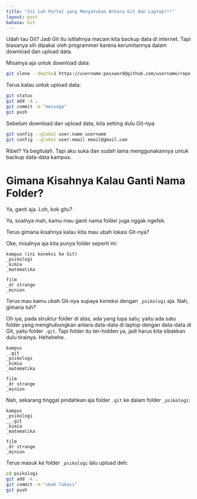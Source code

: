 ```yaml
---
title: "Ini Loh Portal yang Menyatukan Antara Git dan Laptop!!!"
layout: post
bahasa: Git
---
```


Udah tau Git? Jadi Git itu istilahnya macam kita backup data di internet. Tapi biasanya sih dipakai oleh programmer karena kerumitannya dalam download dan upload data.

Misalnya aja untuk download data:

```bash
git clone --depth=1 https://username:password@github.com/username/repo.git
```

Terus kalau untuk upload data:

```bash
git status
git add -A .
git commit -m "message"
git push
```

Sebelum download dan upload data, kita setting dulu Git-nya:

```bash
git config --global user.name username
git config --global user.email email@gmail.com
```

Ribet? Ya begitulah. Tapi aku suka dan sudah lama menggunakannya untuk backup data-data kampus.

# Gimana Kisahnya Kalau Ganti Nama Folder?

Ya, ganti aja. Loh, kok gitu?

Ya, soalnya mah, kamu mau ganti nama folder juga nggak ngefek.

Terus gimana kisahnya kalau kita mau ubah lokasi Git-nya?

Oke, misalnya aja kita punya folder seperti ini:

```
kampus (ini koneksi ke Git)
_psikologi
_kimia
_matematika

film
_dr strange
_minion
```

Terus mau kamu ubah Git-nya supaya koneksi dengan `_psikologi` aja. Nah, gimana tuh?

Oh iya, pada struktur folder di atas, ada yang lupa satu; yaitu ada satu folder yang menghubungkan antara data-data di laptop dengan data-data di Git, yaitu folder `.git`. Tapi folder itu ter-hidden ya, jadi harus kita sibakkan dulu tirainya. Hehehehe.

```
kampus
_.git
_psikologi
_kimia
_matematika

film
_dr strange
_minion
```

Nah, sekarang tinggal pindahkan aja folder `.git` ke dalam folder `_psikologi`:

```
kampus
_psikologi
__.git
_kimia
_matematika

film
_dr strange
_minion
```

Terus masuk ke folder `_psikologi` lalu upload deh:

```bash
cd psikologi
git add -A .
git commit -m "ubah lokasi"
git push
```